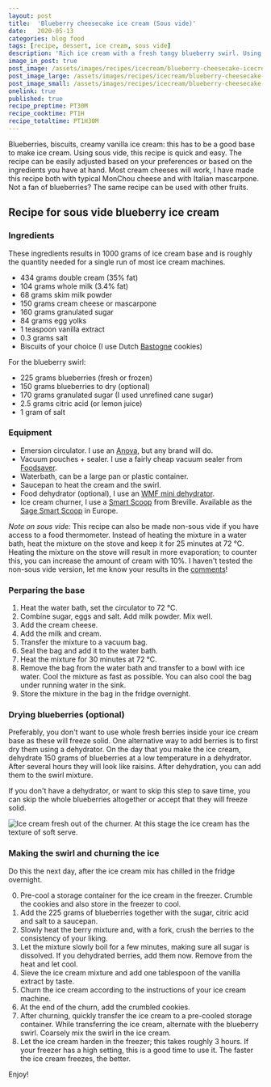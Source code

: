 ```yaml
---
layout: post
title:  'Blueberry cheesecake ice cream (Sous vide)'
date:   2020-05-13
categories: blog food
tags: [recipe, dessert, ice cream, sous vide]
description: 'Rich ice cream with a fresh tangy blueberry swirl. Using a dehydrator we can add an extra dimension to the blueberry swirl.'
image_in_post: true
post_image: /assets/images/recipes/icecream/blueberry-cheesecake-icecream-spoon-square_small.jpg
post_image_large: /assets/images/recipes/icecream/blueberry-cheesecake-icecream-spoon-square.jpg
post_image_small: /assets/images/recipes/icecream/blueberry-cheesecake-icecream-spoon-square_small.jpg
onelink: true
published: true
recipe_preptime: PT30M
recipe_cooktime: PT1H
recipe_totaltime: PT1H30M
---
```


Blueberries, biscuits, creamy vanilla ice cream: this has to be a good base to make ice cream. Using sous vide, this recipe is quick and easy. The recipe can be easily adjusted based on your preferences or based on the ingredients you have at hand. Most cream cheeses will work, I have made this recipe both with typical MonChou cheese and with Italian mascarpone. Not a fan of blueberries? The same recipe can be used with other fruits.

## Recipe for sous vide blueberry ice cream

### Ingredients

These ingredients results in 1000 grams of ice cream base and is roughly the quantity needed for a single run of most ice cream machines.

- 434 grams double cream (35% fat)
- 104 grams whole milk (3.4% fat)
- 68 grams skim milk powder
- 150 grams cream cheese or mascarpone
- 160 grams granulated sugar
- 84 grams egg yolks
- 1 teaspoon vanilla extract
- 0.3 grams salt
- Biscuits of your choice (I use Dutch <a href="https://nl.wikipedia.org/wiki/Bastognekoek">Bastogne</a> cookies)
 
For the blueberry swirl:

- 225 grams blueberries (fresh or frozen)
- 150 grams blueberries to dry (optional)
- 170 grams granulated sugar (I used unrefined cane sugar)
- 2.5 grams citric acid (or lemon juice)
- 1 gram of salt

### Equipment

- Emersion circulator. I use an <a href="https://amzn.to/2IYEmcQ" rel="nofollow">Anova</a>, but any brand will do.
- Vacuum pouches + sealer. I use a fairly cheap vacuum sealer from <a href="https://amzn.to/38CF8qn" rel="nofollow">Foodsaver</a>.
- Waterbath, can be a large pan or plastic container.
- Saucepan to heat the cream and the swirl.
- Food dehydrator (optional), I use an <a href="https://amzn.to/2Wv1Z3O" rel="nofollow">WMF mini dehydrator</a>.
- Ice cream churner, I use a <a href="https://amzn.to/312Omtu" rel="nofollow">Smart Scoop</a> from Breville. Available as the <a href="https://amzn.to/2RsF0np" rel="nofollow">Sage Smart Scoop</a> in Europe.

*Note on sous vide:* This recipe can also be made non-sous vide if you have access to a food thermometer. Instead of heating the mixture in a water bath, heat the mixture on the stove and keep it for 25 minutes at 72 &deg;C. Heating the mixture on the stove will result in more evaporation; to counter this, you can increase the amount of cream with 10%. I haven't tested the non-sous vide version, let me know your results in the [comments](#comments)!

### Perparing the base

1. Heat the water bath, set the circulator to 72 &deg;C.
2. Combine sugar, eggs and salt. Add milk powder. Mix well.
3. Add the cream cheese.
4. Add the milk and cream.
5. Transfer the mixture to a vacuum bag.
6. Seal the bag and add it to the water bath.
7. Heat the mixture for 30 minutes at 72 &deg;C.
8. Remove the bag from the water bath and transfer to a bowl with ice water. Cool the mixture as fast as possible. You can also cool the bag under running water in the sink.
9. Store the mixture in the bag in the fridge overnight.

### Drying blueberries (optional)

Preferably, you don't want to use whole fresh berries inside your ice cream base as these will freeze solid. One alternative way to add berries is to first dry them using a dehydrator. On the day that you make the ice cream, dehydrate 150 grams of blueberries at a low temperature in a dehydrator. After several hours they will look like raisins. After dehydration, you can add them to the swirl mixture.

If you don't have a dehydrator, or want to skip this step to save time, you can skip the whole blueberries altogether or accept that they will freeze solid.

<img class="lazyload" alt="Ice cream fresh out of the churner. At this stage the ice cream has the texture of soft serve." data-src="/assets/images/recipes/icecream/blueberry-cheesecake-icecream.jpg">

### Making the swirl and churning the ice

Do this the next day, after the ice cream mix has chilled in the fridge overnight.

0. Pre-cool a storage container for the ice cream in the freezer. Crumble the cookies and also store in the freezer to cool.
1. Add the 225 grams of blueberries together with the sugar, citric acid and salt to a saucepan.
2. Slowly heat the berry mixture and, with a fork, crush the berries to the consistency of your liking.
3. Let the mixture slowly boil for a few minutes, making sure all sugar is dissolved. If you dehydrated berries, add them now. Remove from the heat and let cool.
4. Sieve the ice cream mixture and add one tablespoon of the vanilla extract by taste.
13. Churn the ice cream according to the instructions of your ice cream machine.
14. At the end of the churn, add the crumbled cookies.
14. After churning, quickly transfer the ice cream to a pre-cooled storage container. While transferring the ice cream, alternate with the blueberry swirl. Coarsely mix the swirl in the ice cream.
15. Let the ice cream harden in the freezer; this takes roughly 3 hours. If your freezer has a high setting, this is a good time to use it. The faster the ice cream freezes, the better.

Enjoy!
